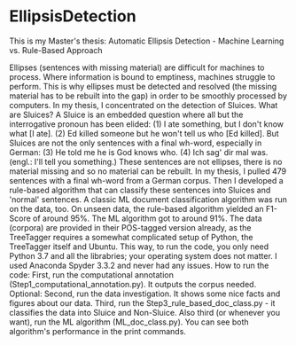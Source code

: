 # EllipsisDetection
This is my Master's thesis: Automatic Ellipsis Detection - Machine Learning vs. Rule-Based Approach

Ellipses (sentences with missing material) are difficult for machines to process. Where information is bound to emptiness, machines struggle to perform. This is why ellipses must be detected and resolved (the missing material has to be rebuilt into the gap) in order to be smoothly processed by computers. In my thesis, I concentrated on the detection of Sluices.
What are Sluices? A Sluice is an embedded question where all but the interrogative pronoun has been elided:
(1) I ate something, but I don't know what [I ate].
(2) Ed killed someone but he won't tell us who [Ed killed].
But Sluices are not the only sentences with a final wh-word, especially in German:
(3) He told me he is God knows who.
(4) Ich sag' dir mal was. (engl.: I'll tell you something.)
These sentences are not ellipses, there is no material missing and so no material can be rebuilt.
In my thesis, I pulled 479 sentences with a final wh-word from a German corpus. Then I developed a rule-based algorithm that can classify these sentences into Sluices and 'normal' sentences. A classic ML document classification algorithm was run on the data, too.
On unseen data, the rule-based algorithm yielded an F1-Score of around 95%. The ML algorithm got to around 91%.
The data (corpora) are provided in their POS-tagged version already, as the TreeTagger requires a somewhat complicated setup of Python, the TreeTagger itself and Ubuntu. This way, to run the code, you only need Python 3.7 and all the librabries; your operating system does not matter. I used Anaconda Spyder 3.3.2 and never had any issues.
How to run the code:
First, run the computational annotation (Step1_computational_annotation.py). It outputs the corpus needed.
Optional: Second, run the data investigation. It shows some nice facts and figures about our data.
Third, run the Step3_rule_based_doc_class.py - it classifies the data into Sluice and Non-Sluice.
Also third (or whenever you want), run the ML algorithm (ML_doc_class.py).
You can see both algorithm's performance in the print commands.

